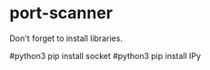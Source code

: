 # port-scanner

Don't forget to install libraries.


#python3 pip install socket
#python3 pip install IPy
